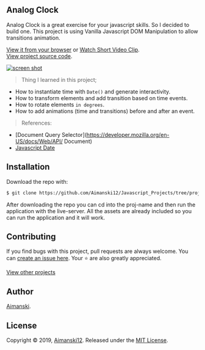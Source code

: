 ## Analog Clock

Analog Clock is a great exercise for your javascript skills. So I decided to build one. This project is using Vanilla Javascript DOM Manipulation to allow transitions animation. 

[View it from your browser](https://aimanski-js01-musickeyboard.herokuapp.com/) or
[Watch Short Video Clip](https://www.youtube.com/watch?v=4dpbqbb1AWQ&feature=youtu.be). <br>
[View project source code](https://github.com/Aimanski12/Javascript_Projects).

<div float="left">
  <a href="https://www.youtube.com/watch?v=4dpbqbb1AWQ&feature=youtu.be">
    <img src="https://user-images.githubusercontent.com/32781697/57826349-87ca5880-7768-11e9-8d04-098de21edeb4.jpg" alt="screen shot">
  </a>
</div>

> Thing I learned in this project;
  * How to instantiate time with `Date()` and generate interactivity.
  * How to transform elements and add transition based on time events.
  * How to rotate elements `in degrees`. 
  * How to add animations (time and transitions) before and after an event.

> References:
  * [Document Query Selector](https://developer.mozilla.org/en-US/docs/Web/API/
  Document)
  * [Javascript Date](https://developer.mozilla.org/en-US/docs/Web/JavaScript/Reference/Global_Objects/Date)

## Installation

Download the repo with:

```bash
$ git clone https://github.com/Aimanski12/Javascript_Projects/tree/proj02 proj-name
```

After downloading the repo you can cd into the proj-name and then run the application with the live-server. All the assets are already included so you can run the application and it will work. 

## Contributing

If you find bugs with this project, pull requests are always welcome. You can [create an issue here](https://github.com/Aimanski12/Javascript_Projects/issues/new).
Your :star: are also greatly appreciated.

[View other projects](https://github.com/Aimanski12/Javascript_Projects)

## Author

[Aimanski](https://github.com/Aimanski12).

## License 

Copyright © 2019, [Aimanski12](https://github.com/Aimanski12).
Released under the [MIT License](LICENSE).


